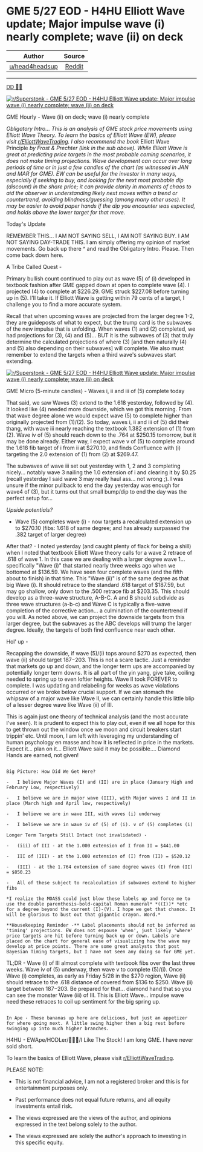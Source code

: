 GME 5/27 EOD - H4HU Elliott Wave update; Major impulse wave (i) nearly complete; wave (ii) on deck
==================================================================================================

| Author       | Source       | 
| :-------------: |:-------------:|
|  [u/head4headsup](https://www.reddit.com/user/head4headsup/) | [Reddit](https://www.reddit.com/r/Superstonk/comments/nml30o/gme_527_eod_h4hu_elliott_wave_update_major/) | 

---

[DD 👨‍🔬](https://www.reddit.com/r/Superstonk/search?q=flair_name%3A%22DD%20%F0%9F%91%A8%E2%80%8D%F0%9F%94%AC%22&restrict_sr=1)

[![r/Superstonk - GME 5/27 EOD - H4HU Elliott Wave update; Major impulse wave (i) nearly complete; wave (ii) on deck](https://preview.redd.it/lubrhgk84r171.jpg?width=1533&format=pjpg&auto=webp&s=ed848313291be6a960ffafade444eb47a43b313b)](https://preview.redd.it/lubrhgk84r171.jpg?width=1533&format=pjpg&auto=webp&s=ed848313291be6a960ffafade444eb47a43b313b)

GME Hourly - Wave (ii) on deck; wave (i) nearly complete

*Obligatory Intro...* *This is an analysis of GME stock price movements using Elliott Wave Theory. To learn the basics of Elliott Wave (EW), please visit* [*r/ElliottWaveTrading*](https://www.reddit.com/r/ElliottWaveTrading/)*. I also recommend the book* Elliott Wave Principle *by Frost & Prechter (link in the sub above). While Elliott Wave is great at predicting price targets in the most probable coming scenarios, it does not make timing projections. Wave development can occur over long periods of time or in just a few candles of the chart (as witnessed in JAN and MAR for GME). EW can be useful for the investor in many ways, especially if seeking to buy, and looking for the next most probable dip (discount) in the share price; it can provide clarity in moments of chaos to aid the observer in understanding likely next moves within a trend or countertrend, avoiding blindness/guessing (among many other uses). It may be easier to avoid paper hands if the dip you encounter was expected, and holds above the lower target for that move.*

Today's Update

REMEMBER THIS... I AM NOT SAYING SELL, I AM NOT SAYING BUY. I AM NOT SAYING DAY-TRADE THIS. I am simply offering my opinion of market movements. Go back up there ^ and read the Obligatory Intro. Please. Then come back down here.

A Tribe Called Quest -

Primary bullish count continued to play out as wave (5) of (i) developed in textbook fashion after GME gapped down at open to complete wave (4). I projected (4) to complete at $226.29. GME struck $227.08 before turning up in (5). I'll take it. If Elliott Wave is getting within 79 cents of a target, I challenge you to find a more accurate system.

Recall that when upcoming waves are projected from the larger degree 1-2, they are guideposts of what to expect, but the trump card is the subwaves of the new impulse that is unfolding. When waves (1) and (2) completed, we had projections for (3), (4) and (5)... BUT it is the subwaves of (3) that truly determine the calculated projections of where (3) [and then naturally (4) and (5) also depending on their subwaves] will complete. We also must remember to extend the targets when a third wave's subwaves start extending.

[![r/Superstonk - GME 5/27 EOD - H4HU Elliott Wave update; Major impulse wave (i) nearly complete; wave (ii) on deck](https://preview.redd.it/l2896org4r171.jpg?width=1533&format=pjpg&auto=webp&s=0e6ba0f8e4abbdbe1ac95a9c72f705a35674a98f)](https://preview.redd.it/l2896org4r171.jpg?width=1533&format=pjpg&auto=webp&s=0e6ba0f8e4abbdbe1ac95a9c72f705a35674a98f)

GME Micro (5-minute candles) - Waves i, ii and iii of (5) complete today

That said, we saw Waves (3) extend to the 1.618 yesterday, followed by (4). It looked like (4) needed more downside, which we got this morning. From that wave degree alone we would expect wave (5) to complete higher than originally projected from (1)/(2). So today, waves i, ii and iii of (5) did their thang, with wave iii nearly reaching the textbook 1.382 extension of (1) from (2). Wave iv of (5) should reach down to the .764 at $250.15 tomorrow, but it may be done already. Either way, I expect wave v of (5) to complete around the 1.618 fib target of i from ii at $270.10, and finds Confluence with (i) targeting the 2.0 extension of (1) from (2) at $269.47.

The subwaves of wave iii set out yesterday with 1, 2 and 3 completing nicely... notably wave 3 nailing the 1.0 extension of i and clearing it by $0.25 (recall yesterday I said wave 3 may really haul ass... not wrong ;). I was unsure if the minor pullback to end the day yesterday was enough for wave4 of (3), but it turns out that small bump/dip to end the day was the perfect setup for...

*Upside potentials?*

-   Wave (5) completes wave (i) - now targets a recalculated extension up to $270.10 (fibs: 1.618 of same degree; and has already surpassed the .382 target of larger degree)

After that? - I noted yesterday (and caught plenty of flack for being a shill) when I noted that textbook Elliott Wave theory calls for a wave 2 retrace of .618 of wave 1. In this case we are dealing with a larger degree wave 1... specifically "Wave (i)" that started nearly three weeks ago when we bottomed at $136.59. We have seen four complete waves (and the fifth about to finish) in that time. This "Wave (ii)" is of the same degree as that big Wave (i). It should retrace to the standard .618 target of $187.59, but may go shallow, only down to the .500 retrace fib at $203.35. This should develop as a three-wave structure, A-B-C. A and B should subdivide as three wave structures (a-b-c) and Wave C is typically a five-wave completion of the corrective action... a culmination of the countertrend if you will. As noted above, we can project the downside targets from this larger degree, but the subwaves as the ABC develops will trump the larger degree. Ideally, the targets of both find confluence near each other.

Hol' up -

Recapping the downside, if wave (5)/(i) tops around $270 as expected, then wave (ii) should target $187-$203. This is not a scare tactic. Just a reminder that markets go up and down, and the longer term ups are accompanied by potentially longer term downs. It is all part of the yin yang, give take, coiling needed to spring up to even loftier heights. Wave II took FOREVER to complete. I was updating and relabeling for weeks as wave violations occurred or we broke below crucial support. If we can stomach the whipsaw of a major wave like Wave II, we can certainly handle this little blip of a lesser degree wave like Wave (ii) of III.

This is again just one theory of technical analysis (and the most accurate I've seen). It is prudent to expect this to play out, even if we all hope for this to get thrown out the window once we moon and circuit breakers start trippin' etc. Until moon, I am left with leveraging my understanding of human psychology en masse and how it is reflected in price in the markets. Expect it... plan on it... Elliott Wave said it may be possible.... Diamond Hands are earned, not given!

~~~~ end of update ~~~~~~

Big Picture: How Did We Get Here?

-   I believe Major Waves (I) and (II) are in place (January High and February Low, respectively)

-   I believe we are in major wave (III), with Major waves I and II in place (March high and April low, respectively)

-   I believe we are in wave III, with waves (i) underway

-   I believe we are in wave iv of (5) of (i). v of (5) completes (i)

Longer Term Targets Still Intact (not invalidated) -

-   (iii) of III - at the 1.000 extension of I from II = $441.00

-   III of (III) - at the 1.000 extension of (I) from (II) = $520.12

-   (III) - at the 1.764 extension of same degree waves (I) from (II) = $850.23

-   All of these subject to recalculation if subwaves extend to higher fibs

*I realize the MOASS could just blow these labels up and force me to use the double parenthesis-bold-capital Roman numeral* *((I))* *etc for a degree beyond the current (I)-(V). I hope we get that chance. It will be glorious to bust out that gigantic crayon. Word.*

**Housekeeping Reminder -** Label placements should not be inferred as 'timing' projections. EW does not espouse 'when', just likely 'where' price targets are hit before turning back up or down. Labels are placed on the chart for general ease of visualizing how the wave may develop at price points. There are some great analysts that post Bayesian Timing targets, but I have not seen any doing so for GME yet.

~~~~~

TL;DR - Wave (i) of III almost complete with textbook fibs over the last three weeks. Wave iv of (5) underway, then wave v to complete (5)/(i). Once Wave (i) completes, as early as Friday 5/28 in the $270 region, Wave (ii) should retrace to the .618 distance of covered from $136 to $250. Wave (ii) target between $187-$203. Be prepared for that... diamond hand that so you can see the monster Wave (iii) of III. This is Elliott Wave... impulse wave need these retraces to coil up sentiment for the big spring up.

~~~~ end TL;DR ~~~~

In Ape - These bananas up here are delicious, but just an appetizer for where going next. A little swing higher then a big rest before swinging up into much higher branches.

~~~~~~~~~

H4HU - EWApe/HODLer/💎👐🏼/I Like The Stock! I am long GME. I have never sold short.

To learn the basics of Elliott Wave, please visit [r/ElliottWaveTrading](https://www.reddit.com/r/ElliottWaveTrading/).

PLEASE NOTE:

-   This is not financial advice, I am not a registered broker and this is for entertainment purposes only.

-   Past performance does not equal future returns, and all equity investments entail risk.

-   The views expressed are the views of the author, and opinions expressed in the text belong solely to the author.

-   The views expressed are solely the author's approach to investing in this specific equity.
